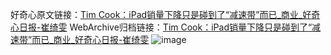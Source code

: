 好奇心原文链接：[Tim Cook：iPad销量下降只是碰到了“减速带”而已_商业_好奇心日报-崔绮雯](https://www.qdaily.com/articles/2046.html)
WebArchive归档链接：[Tim Cook：iPad销量下降只是碰到了“减速带”而已_商业_好奇心日报-崔绮雯](http://web.archive.org/web/20190623150753/https://www.qdaily.com/articles/2046.html)
![image](http://ww3.sinaimg.cn/large/007d5XDpgy1g3vbv1nf44j30u03c6b05)